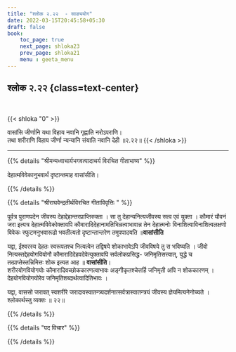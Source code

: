 ```yaml
---
title: "श्लोक २.२२  - साङ्ययोग"
date: 2022-03-15T20:45:58+05:30
draft: false
book:
    toc_page: true
    next_page: shloka23
    prev_page: shloka21
    menu : geeta_menu
---
```




## श्लोक २.२२ {class=text-center}

<br/>

{{< shloka  "0"  >}}

वासांसि जीर्णानि यथा विहाय नवानि गृह्णाति नरोऽपराणि।  
तथा शरीराणि विहाय जीर्णा  न्यन्यानि संयाति नवानि देही  ॥२.२२॥
{{< /shloka >}}

---


{{% details "श्रीमन्मध्वाचार्यभगवत्पादाचर्य विरचित  गीताभाष्य" %}}

देहात्मविवेकानुभवार्थं दृष्टान्तमाह वासांसीति।

{{% /details %}}



{{% details "श्रीराघवेन्द्रतीर्थविरचित गीताविवृत्तिः " %}}

पूर्वत्र पुराणपदेन जीवस्य देहाद्देहान्तरप्राप्तिरुक्ता । सा तु
देहान्यनित्यजीवस्य सत्व एवं युक्ता । कौमारं यौवनं जरा इत्यत्र
देहात्मविवेकोक्तावपि कौमारादिदेहानामतिभिन्नत्वाभावान्न तेन देहात्मनोः  विनाशित्वाविनाशित्वलक्षणो विवेकः स्फुटमनुभवारूढो भवतीत्यतो दृष्टान्तान्तरेण तमुपपादयति ॥**वासांसीति**

यद्वा, ईश्वरस्य देहतः स्वरूपतश्च नित्यत्वेन तद्विषये शोकाभावेऽपि जीवविषये तु स भविष्यति । जीवो
नित्यस्तद्देहयोगवियोगौ कौमारादिदेहवदेवेत्युक्तावपि सर्वलोकप्रसिद्ध-
जनिमृतिसत्त्वात्‌, युद्धे च तत्प्राप्तेस्तन्निमित्तः शोक इत्यत आह ॥ **वासांसीति**।  
शरीरयोगवियोगयोः कौमारादिवच्छोककारणत्वाभावः 
अङ्गीकृतश्चेत्तर्हि जनिमृती अपि न शोककारणम्‌ । देहयोगवियोगयोरेव जनिमृतिशब्दार्थत्वादितिभावः ।

यद्वा, वाससो जरावत्‌ स्वशरीरे
जरादावस्वातन्त्र्यदर्शनात्सर्वत्रास्वातन्त्रयं जीवस्य ज्ञेयमित्यनेनोच्यते । श्लोकार्थस्तु व्यक्तः ॥ २२॥

{{% /details %}}



{{% details "पद विचार" %}}


{{% /details %}}
